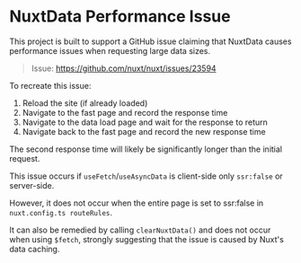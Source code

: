 # NuxtData Performance Issue
This project is built to support a GitHub issue claiming that NuxtData causes performance issues when requesting large data sizes.

> Issue: https://github.com/nuxt/nuxt/issues/23594

To recreate this issue:

1. Reload the site (if already loaded)
2. Navigate to the fast page and record the response time
3. Navigate to the data load page and wait for the response to return
4. Navigate back to the fast page and record the new response time

The second response time will likely be significantly longer than the initial request.

This issue occurs if `useFetch`/`useAsyncData` is client-side only `ssr:false` or server-side.

However, it does not occur when the entire page is set to ssr:false in `nuxt.config.ts routeRules`.

It can also be remedied by calling `clearNuxtData()` and does not occur when using `$fetch`, strongly suggesting that the issue is caused by Nuxt's data caching.
